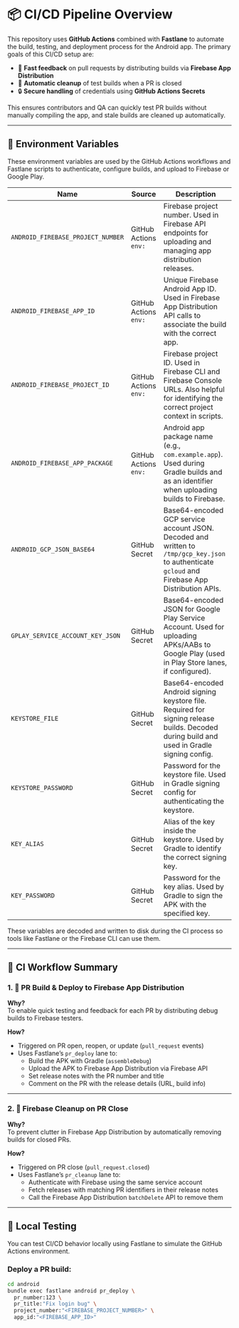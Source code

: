 # 📦 CI/CD Pipeline Overview

This repository uses **GitHub Actions** combined with **Fastlane** to automate the build, testing, and deployment process for the Android app. The primary goals of this CI/CD setup are:

- 🚀 **Fast feedback** on pull requests by distributing builds via **Firebase App Distribution**
- 🧹 **Automatic cleanup** of test builds when a PR is closed
- 🔒 **Secure handling** of credentials using **GitHub Actions Secrets**

This ensures contributors and QA can quickly test PR builds without manually compiling the app, and stale builds are cleaned up automatically.

---

## 🔧 Environment Variables

These environment variables are used by the GitHub Actions workflows and Fastlane scripts to authenticate, configure builds, and upload to Firebase or Google Play.

| Name                            | Source                | Description                                                                                                                                         |
|---------------------------------|-----------------------|-----------------------------------------------------------------------------------------------------------------------------------------------------|
| `ANDROID_FIREBASE_PROJECT_NUMBER`       | GitHub Actions `env:` | Firebase project number. Used in Firebase API endpoints for uploading and managing app distribution releases.                                      |
| `ANDROID_FIREBASE_APP_ID`               | GitHub Actions `env:` | Unique Firebase Android App ID. Used in Firebase App Distribution API calls to associate the build with the correct app.                           |
| `ANDROID_FIREBASE_PROJECT_ID`           | GitHub Actions `env:` | Firebase project ID. Used in Firebase CLI and Firebase Console URLs. Also helpful for identifying the correct project context in scripts.          |
| `ANDROID_FIREBASE_APP_PACKAGE`          | GitHub Actions `env:` | Android app package name (e.g., `com.example.app`). Used during Gradle builds and as an identifier when uploading builds to Firebase.              |
| `ANDROID_GCP_JSON_BASE64`               | GitHub Secret         | Base64-encoded GCP service account JSON. Decoded and written to `/tmp/gcp_key.json` to authenticate `gcloud` and Firebase App Distribution APIs.   |
| `GPLAY_SERVICE_ACCOUNT_KEY_JSON` | GitHub Secret        | Base64-encoded JSON for Google Play Service Account. Used for uploading APKs/AABs to Google Play (used in Play Store lanes, if configured).        |
| `KEYSTORE_FILE`                 | GitHub Secret         | Base64-encoded Android signing keystore file. Required for signing release builds. Decoded during build and used in Gradle signing config.        |
| `KEYSTORE_PASSWORD`             | GitHub Secret         | Password for the keystore file. Used in Gradle signing config for authenticating the keystore.                                                     |
| `KEY_ALIAS`                     | GitHub Secret         | Alias of the key inside the keystore. Used by Gradle to identify the correct signing key.                                                          |
| `KEY_PASSWORD`                  | GitHub Secret         | Password for the key alias. Used by Gradle to sign the APK with the specified key.                                                                 |

These variables are decoded and written to disk during the CI process so tools like Fastlane or the Firebase CLI can use them.

---

## 🚀 CI Workflow Summary

### 1. 🔄 PR Build & Deploy to Firebase App Distribution

**Why?**  
To enable quick testing and feedback for each PR by distributing debug builds to Firebase testers.

**How?**
- Triggered on PR open, reopen, or update (`pull_request` events)
- Uses Fastlane’s `pr_deploy` lane to:
  - Build the APK with Gradle (`assembleDebug`)
  - Upload the APK to Firebase App Distribution via Firebase API
  - Set release notes with the PR number and title
  - Comment on the PR with the release details (URL, build info)

---

### 2. 🧹 Firebase Cleanup on PR Close

**Why?**  
To prevent clutter in Firebase App Distribution by automatically removing builds for closed PRs.

**How?**
- Triggered on PR close (`pull_request.closed`)
- Uses Fastlane’s `pr_cleanup` lane to:
  - Authenticate with Firebase using the same service account
  - Fetch releases with matching PR identifiers in their release notes
  - Call the Firebase App Distribution `batchDelete` API to remove them

---

## 🧪 Local Testing

You can test CI/CD behavior locally using Fastlane to simulate the GitHub Actions environment.

### Deploy a PR build:

```bash
cd android
bundle exec fastlane android pr_deploy \
  pr_number:123 \
  pr_title:"Fix login bug" \
  project_number:"<FIREBASE_PROJECT_NUMBER>" \
  app_id:"<FIREBASE_APP_ID>"
